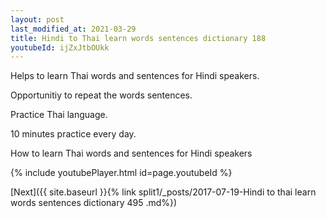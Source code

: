 ```yaml
---
layout: post
last_modified_at: 2021-03-29
title: Hindi to Thai learn words sentences dictionary 188 
youtubeId: ijZxJtbOUkk
---
```

 
 
Helps to learn Thai words and sentences for Hindi speakers.

Opportunitiy to repeat the words sentences. 

Practice Thai language. 
 
10 minutes practice every day. 
 
How to learn Thai words and sentences for Hindi speakers 
 
{% include youtubePlayer.html id=page.youtubeId %}
 
 
[Next]({{ site.baseurl }}{% link  split1/_posts/2017-07-19-Hindi to thai learn words sentences dictionary 495 .md%})
 

